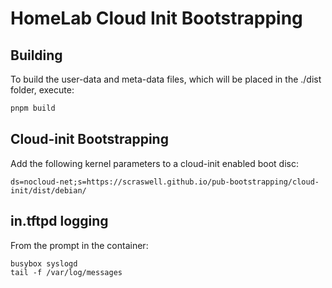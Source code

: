 # HomeLab Cloud Init Bootstrapping
## Building
To build the user-data and meta-data files, which will be placed in the ./dist
folder, execute:
```sh
pnpm build
```

## Cloud-init Bootstrapping
Add the following kernel parameters to a cloud-init enabled boot disc:
```
ds=nocloud-net;s=https://scraswell.github.io/pub-bootstrapping/cloud-init/dist/debian/
```

## in.tftpd logging
From the prompt in the container:
```
busybox syslogd
tail -f /var/log/messages
```